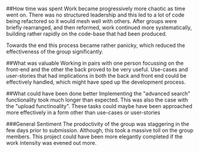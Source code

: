 ##How time was spent
Work became progressively more chaotic as time went on. There was no structured leadership and this led to a lot of code being refactored so it would mesh well with others. After groups were briefly rearranged, and then reformed, work continued more systematically, building rather rapidly on the code-base that had been produced.

Towards the end this process became rather panicky, which reduced the effectiveness of the group significantly.

##What was valuable
Working in pairs with one person focussing on the front-end and the other the back proved to be very useful. Use-cases and user-stories that had implications in both the back and front end could be effectively handled, which might have sped up the development process.

##What could have been done better
Implementing the "advanced search" functionality took much longer than expected. This was also the case with the "upload functinoality". These tasks could maybe have been approached more effectively in a form other than use-cases or user-stories

###General Sentiment
The prodoctivity of the group was staggering in the few days prior to submission. Although, this took a massive toll on the group members. This project could have been more elegantly completed if the work intensity was evened out more.
